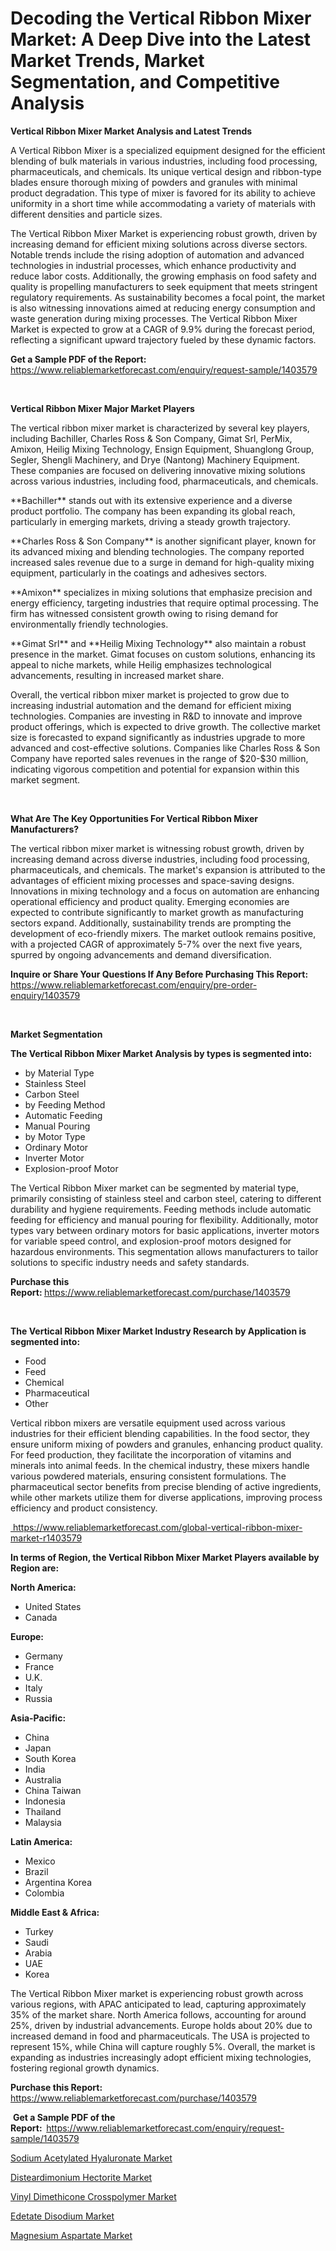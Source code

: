 <p><h1>Decoding the Vertical Ribbon Mixer Market: A Deep Dive into the Latest Market Trends, Market Segmentation, and Competitive Analysis</h1></p><p><strong>Vertical Ribbon Mixer Market Analysis and Latest Trends</strong></p>
<p><p>A Vertical Ribbon Mixer is a specialized equipment designed for the efficient blending of bulk materials in various industries, including food processing, pharmaceuticals, and chemicals. Its unique vertical design and ribbon-type blades ensure thorough mixing of powders and granules with minimal product degradation. This type of mixer is favored for its ability to achieve uniformity in a short time while accommodating a variety of materials with different densities and particle sizes.</p><p>The Vertical Ribbon Mixer Market is experiencing robust growth, driven by increasing demand for efficient mixing solutions across diverse sectors. Notable trends include the rising adoption of automation and advanced technologies in industrial processes, which enhance productivity and reduce labor costs. Additionally, the growing emphasis on food safety and quality is propelling manufacturers to seek equipment that meets stringent regulatory requirements. As sustainability becomes a focal point, the market is also witnessing innovations aimed at reducing energy consumption and waste generation during mixing processes. The Vertical Ribbon Mixer Market is expected to grow at a CAGR of 9.9% during the forecast period, reflecting a significant upward trajectory fueled by these dynamic factors.</p></p>
<p><strong>Get a Sample PDF of the Report:&nbsp;</strong> <a href="https://www.reliablemarketforecast.com/enquiry/request-sample/1403579?utm_campaign=1110&utm_medium=2&utm_source=Github&utm_content=ia&utm_term=28032025&utm_id=vertical-ribbon-mixer">https://www.reliablemarketforecast.com/enquiry/request-sample/1403579</a></p>
<p>&nbsp;</p>
<p><strong>Vertical Ribbon Mixer Major Market Players</strong></p>
<p><p>The vertical ribbon mixer market is characterized by several key players, including Bachiller, Charles Ross & Son Company, Gimat Srl, PerMix, Amixon, Heilig Mixing Technology, Ensign Equipment, Shuanglong Group, Segler, Shengli Machinery, and Drye (Nantong) Machinery Equipment. These companies are focused on delivering innovative mixing solutions across various industries, including food, pharmaceuticals, and chemicals.</p><p>**Bachiller** stands out with its extensive experience and a diverse product portfolio. The company has been expanding its global reach, particularly in emerging markets, driving a steady growth trajectory. </p><p>**Charles Ross & Son Company** is another significant player, known for its advanced mixing and blending technologies. The company reported increased sales revenue due to a surge in demand for high-quality mixing equipment, particularly in the coatings and adhesives sectors.</p><p>**Amixon** specializes in mixing solutions that emphasize precision and energy efficiency, targeting industries that require optimal processing. The firm has witnessed consistent growth owing to rising demand for environmentally friendly technologies.</p><p>**Gimat Srl** and **Heilig Mixing Technology** also maintain a robust presence in the market. Gimat focuses on custom solutions, enhancing its appeal to niche markets, while Heilig emphasizes technological advancements, resulting in increased market share.</p><p>Overall, the vertical ribbon mixer market is projected to grow due to increasing industrial automation and the demand for efficient mixing technologies. Companies are investing in R&D to innovate and improve product offerings, which is expected to drive growth. The collective market size is forecasted to expand significantly as industries upgrade to more advanced and cost-effective solutions. Companies like Charles Ross & Son Company have reported sales revenues in the range of $20-$30 million, indicating vigorous competition and potential for expansion within this market segment.</p></p>
<p>&nbsp;</p>
<p><strong>What Are The Key Opportunities For Vertical Ribbon Mixer Manufacturers?</strong></p>
<p><p>The vertical ribbon mixer market is witnessing robust growth, driven by increasing demand across diverse industries, including food processing, pharmaceuticals, and chemicals. The market's expansion is attributed to the advantages of efficient mixing processes and space-saving designs. Innovations in mixing technology and a focus on automation are enhancing operational efficiency and product quality. Emerging economies are expected to contribute significantly to market growth as manufacturing sectors expand. Additionally, sustainability trends are prompting the development of eco-friendly mixers. The market outlook remains positive, with a projected CAGR of approximately 5-7% over the next five years, spurred by ongoing advancements and demand diversification.</p></p>
<p><strong>Inquire or Share Your Questions If Any Before Purchasing This Report:</strong> <a href="https://www.reliablemarketforecast.com/enquiry/pre-order-enquiry/1403579?utm_campaign=1110&utm_medium=2&utm_source=Github&utm_content=ia&utm_term=28032025&utm_id=vertical-ribbon-mixer">https://www.reliablemarketforecast.com/enquiry/pre-order-enquiry/1403579</a></p>
<p>&nbsp;</p>
<p><strong>Market Segmentation</strong></p>
<p><strong>The Vertical Ribbon Mixer Market Analysis by types is segmented into:</strong></p>
<p><ul><li>by Material Type</li><li>Stainless Steel</li><li>Carbon Steel</li><li>by Feeding Method</li><li>Automatic Feeding</li><li>Manual Pouring</li><li>by Motor Type</li><li>Ordinary Motor</li><li>Inverter Motor</li><li>Explosion-proof Motor</li></ul></p>
<p><p>The Vertical Ribbon Mixer market can be segmented by material type, primarily consisting of stainless steel and carbon steel, catering to different durability and hygiene requirements. Feeding methods include automatic feeding for efficiency and manual pouring for flexibility. Additionally, motor types vary between ordinary motors for basic applications, inverter motors for variable speed control, and explosion-proof motors designed for hazardous environments. This segmentation allows manufacturers to tailor solutions to specific industry needs and safety standards.</p></p>
<p><strong>Purchase this Report:&nbsp;</strong><a href="https://www.reliablemarketforecast.com/purchase/1403579?utm_campaign=1110&utm_medium=2&utm_source=Github&utm_content=ia&utm_term=28032025&utm_id=vertical-ribbon-mixer">https://www.reliablemarketforecast.com/purchase/1403579</a></p>
<p>&nbsp;</p>
<p><strong>The Vertical Ribbon Mixer Market Industry Research by Application is segmented into:</strong></p>
<p><ul><li>Food</li><li>Feed</li><li>Chemical</li><li>Pharmaceutical</li><li>Other</li></ul></p>
<p><p>Vertical ribbon mixers are versatile equipment used across various industries for their efficient blending capabilities. In the food sector, they ensure uniform mixing of powders and granules, enhancing product quality. For feed production, they facilitate the incorporation of vitamins and minerals into animal feeds. In the chemical industry, these mixers handle various powdered materials, ensuring consistent formulations. The pharmaceutical sector benefits from precise blending of active ingredients, while other markets utilize them for diverse applications, improving process efficiency and product consistency.</p></p>
<p><a href="https://www.reliablemarketforecast.com/global-vertical-ribbon-mixer-market-r1403579?utm_campaign=1110&utm_medium=2&utm_source=Github&utm_content=ia&utm_term=28032025&utm_id=vertical-ribbon-mixer">&nbsp;https://www.reliablemarketforecast.com/global-vertical-ribbon-mixer-market-r1403579</a></p>
<p><strong>In terms of Region, the Vertical Ribbon Mixer Market Players available by Region are:</strong></p>
<p>
    <p> <strong> North America: </strong>
        <ul>
            <li>United States</li>
            <li>Canada</li>
        </ul>
        </p> 
    <p> <strong> Europe: </strong>
        <ul>
            <li>Germany</li>
            <li>France</li>
            <li>U.K.</li>
            <li>Italy</li>
            <li>Russia</li>
        </ul>
        </p> 
    <p> <strong> Asia-Pacific: </strong>
        <ul>
            <li>China</li>
            <li>Japan</li>
            <li>South Korea</li>
            <li>India</li>
            <li>Australia</li>
            <li>China Taiwan</li>
            <li>Indonesia</li>
            <li>Thailand</li>
            <li>Malaysia</li>
        </ul>
        </p> 
    <p> <strong> Latin America: </strong>
        <ul>
            <li>Mexico</li>
            <li>Brazil</li>
            <li>Argentina Korea</li>
            <li>Colombia</li>
        </ul>
        </p> 
    <p> <strong> Middle East & Africa: </strong>
        <ul>
            <li>Turkey</li>
            <li>Saudi</li>
            <li>Arabia</li>
            <li>UAE</li>
            <li>Korea</li>
        </ul>
    </p>
    </p>
<p><p>The Vertical Ribbon Mixer market is experiencing robust growth across various regions, with APAC anticipated to lead, capturing approximately 35% of the market share. North America follows, accounting for around 25%, driven by industrial advancements. Europe holds about 20% due to increased demand in food and pharmaceuticals. The USA is projected to represent 15%, while China will capture roughly 5%. Overall, the market is expanding as industries increasingly adopt efficient mixing technologies, fostering regional growth dynamics.</p></p>
<p><strong>Purchase this Report: </strong><a href="https://www.reliablemarketforecast.com/purchase/1403579?utm_campaign=1110&utm_medium=2&utm_source=Github&utm_content=ia&utm_term=28032025&utm_id=vertical-ribbon-mixer">https://www.reliablemarketforecast.com/purchase/1403579</a></p>
<p>&nbsp;<strong>Get a Sample PDF of the Report:&nbsp;&nbsp;</strong><a href="https://www.reliablemarketforecast.com/enquiry/request-sample/1403579?utm_campaign=1110&utm_medium=2&utm_source=Github&utm_content=ia&utm_term=28032025&utm_id=vertical-ribbon-mixer">https://www.reliablemarketforecast.com/enquiry/request-sample/1403579</a></p>
<p><strong></strong></p>
<p><p><a href="https://github.com/borsiflorsfa/Market-Research-Report-List-1/blob/main/sodium-acetylated-hyaluronate-market.md?utm_campaign=1110&utm_medium=2&utm_source=Github&utm_content=ia&utm_term=28032025&utm_id=vertical-ribbon-mixer">Sodium Acetylated Hyaluronate Market</a></p><p><a href="https://github.com/linnuripat/Market-Research-Report-List-1/blob/main/disteardimonium-hectorite-market.md?utm_campaign=1110&utm_medium=2&utm_source=Github&utm_content=ia&utm_term=28032025&utm_id=vertical-ribbon-mixer">Disteardimonium Hectorite Market</a></p><p><a href="https://github.com/larotnanonhx/Market-Research-Report-List-1/blob/main/vinyl-dimethicone-crosspolymer-market.md?utm_campaign=1110&utm_medium=2&utm_source=Github&utm_content=ia&utm_term=28032025&utm_id=vertical-ribbon-mixer">Vinyl Dimethicone Crosspolymer Market</a></p><p><a href="https://github.com/bibzmuiko/Market-Research-Report-List-1/blob/main/edetate-disodium-market.md?utm_campaign=1110&utm_medium=2&utm_source=Github&utm_content=ia&utm_term=28032025&utm_id=vertical-ribbon-mixer">Edetate Disodium Market</a></p><p><a href="https://github.com/ikokwuihepa/Market-Research-Report-List-1/blob/main/magnesium-aspartate-market.md?utm_campaign=1110&utm_medium=2&utm_source=Github&utm_content=ia&utm_term=28032025&utm_id=vertical-ribbon-mixer">Magnesium Aspartate Market</a></p></p>